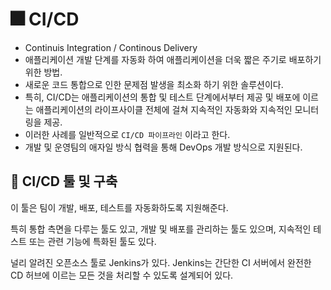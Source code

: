 # 🎆 CI/CD

- Continuis Integration / Continous Delivery
- 애플리케이션 개발 단계를 자동화 하여 애플리케이션을 더욱 짧은 주기로 배포하기 위한 방법.
- 새로운 코드 통합으로 인한 문제점 발생을 최소화 하기 위한 솔루션이다.
- 특히, CI/CD는 애플리케이션의 통합 및 테스트 단계에서부터 제공 및 배포에 이르는 애플리케이션의 라이프사이클 전체에 걸쳐 지속적인 자동화와 지속적인 모니터링을 제공.
- 이러한 사례를 일반적으로 `CI/CD 파이프라인` 이라고 한다.
- 개발 및 운영팀의 애자일 방식 협력을 통해 DevOps 개발 방식으로 지원된다.


## 🎇 CI/CD 툴 및 구축

이 툴은 팀이 개발, 배포, 테스트를 자동화하도록 지원해준다.

특히 통합 측면을 다루는 툴도 있고, 개발 및 배포를 관리하는 툴도 있으며, 지속적인 테스트 또는 관련 기능에 특화된 툴도 있다.

널리 알려진 오픈소스 툴로 Jenkins가 있다. Jenkins는 간단한 CI 서버에서 완전한 CD 허브에 이르는 모든 것을 처리할 수 있도록 설계되어 있다.
